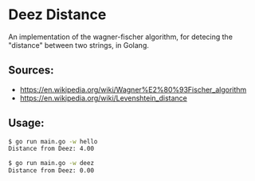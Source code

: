 # Deez Distance

An implementation of the wagner-fischer algorithm, 
for detecing the "distance" between two strings, in Golang.

## Sources:
- https://en.wikipedia.org/wiki/Wagner%E2%80%93Fischer_algorithm
- https://en.wikipedia.org/wiki/Levenshtein_distance

## Usage:

```bash
$ go run main.go -w hello
Distance from Deez: 4.00

$ go run main.go -w deez
Distance from Deez: 0.00
```

